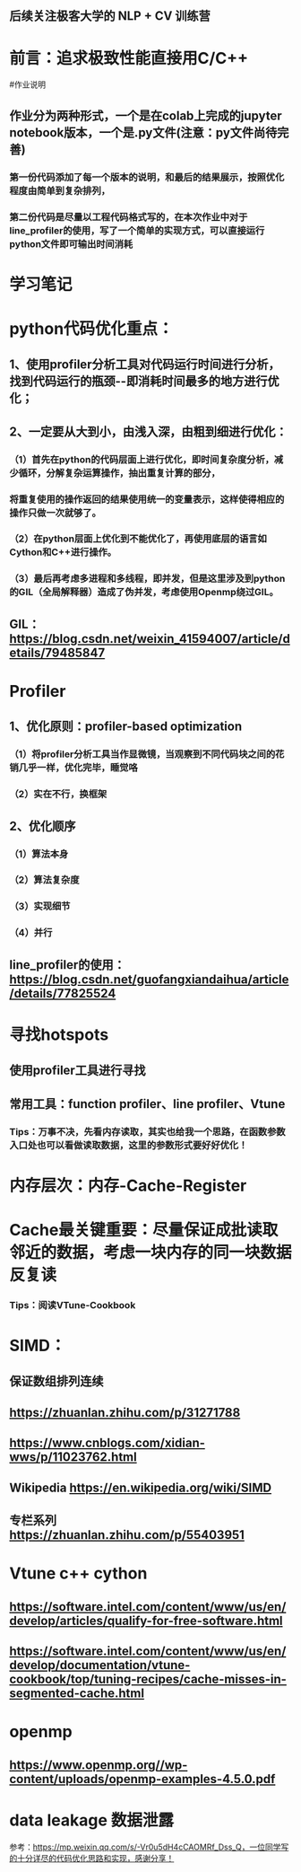 ## 后续关注极客大学的 NLP + CV 训练营

# 前言：追求极致性能直接用C/C++

#作业说明
## 作业分为两种形式，一个是在colab上完成的jupyter notebook版本，一个是.py文件(注意：py文件尚待完善)
### 第一份代码添加了每一个版本的说明，和最后的结果展示，按照优化程度由简单到复杂排列，
### 第二份代码是尽量以工程代码格式写的，在本次作业中对于line_profiler的使用，写了一个简单的实现方式，可以直接运行python文件即可输出时间消耗

# 学习笔记
# python代码优化重点：
## 1、使用profiler分析工具对代码运行时间进行分析，找到代码运行的瓶颈--即消耗时间最多的地方进行优化；
## 2、一定要从大到小，由浅入深，由粗到细进行优化：
### （1）首先在python的代码层面上进行优化，即时间复杂度分析，减少循环，分解复杂运算操作，抽出重复计算的部分，
###		将重复使用的操作返回的结果使用统一的变量表示，这样使得相应的操作只做一次就够了。
### （2）在python层面上优化到不能优化了，再使用底层的语言如Cython和C++进行操作。
###	（3）最后再考虑多进程和多线程，即并发，但是这里涉及到python的GIL（全局解释器）造成了伪并发，考虑使用Openmp绕过GIL。
## GIL：https://blog.csdn.net/weixin_41594007/article/details/79485847

# Profiler
## 1、优化原则：profiler-based optimization
### （1）将profiler分析工具当作显微镜，当观察到不同代码块之间的花销几乎一样，优化完毕，睡觉咯
### （2）实在不行，换框架
## 2、优化顺序
### （1）算法本身
### （2）算法复杂度
### （3）实现细节
### （4）并行
## line_profiler的使用：https://blog.csdn.net/guofangxiandaihua/article/details/77825524

# 寻找hotspots
## 使用profiler工具进行寻找
## 常用工具：function profiler、line profiler、Vtune

### Tips：万事不决，先看内存读取，其实也给我一个思路，在函数参数入口处也可以看做读取数据，这里的参数形式要好好优化！

# 内存层次：内存-Cache-Register
# Cache最关键重要：尽量保证成批读取邻近的数据，考虑一块内存的同一块数据反复读

### Tips：阅读VTune-Cookbook

# SIMD： 
## 保证数组排列连续
## https://zhuanlan.zhihu.com/p/31271788
## https://www.cnblogs.com/xidian-wws/p/11023762.html
## Wikipedia https://en.wikipedia.org/wiki/SIMD
## 专栏系列 https://zhuanlan.zhihu.com/p/55403951

# Vtune c++ cython
## https://software.intel.com/content/www/us/en/develop/articles/qualify-for-free-software.html

## https://software.intel.com/content/www/us/en/develop/documentation/vtune-cookbook/top/tuning-recipes/cache-misses-in-segmented-cache.html

# openmp
## https://www.openmp.org//wp-content/uploads/openmp-examples-4.5.0.pdf

# data leakage 数据泄露


参考：https://mp.weixin.qq.com/s/-Vr0u5dH4cCAOMRf_Dss_Q，一位同学写的十分详尽的代码优化思路和实现，感谢分享！









